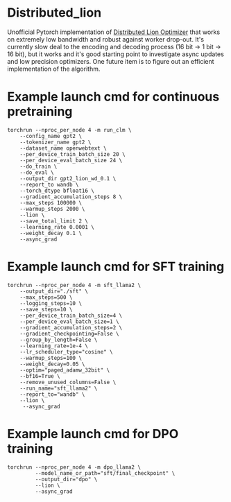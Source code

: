 # Distributed_lion
Unofficial Pytorch implementation of [Distributed Lion Optimizer](https://arxiv.org/abs/2404.00438) that works on extremely low bandwidth and robust against worker drop-out. It's currently slow deal to the encoding and decoding process (16 bit -> 1 bit -> 16 bit), but it works and it's good starting point to investigate async updates and low precision optimizers. One future item is to figure out an efficient implementation of the algorithm. 

# Example launch cmd for continuous pretraining
```
torchrun --nproc_per_node 4 -m run_clm \
    --config_name gpt2 \
    --tokenizer_name gpt2 \
    --dataset_name openwebtext \
    --per_device_train_batch_size 20 \
    --per_device_eval_batch_size 24 \
    --do_train \
    --do_eval \
    --output_dir gpt2_lion_wd_0.1 \
    --report_to wandb \
    --torch_dtype bfloat16 \
    --gradient_accumulation_steps 8 \
    --max_steps 100000 \
    --warmup_steps 2000 \
    --lion \
    --save_total_limit 2 \
    --learning_rate 0.0001 \
    --weight_decay 0.1 \
    --async_grad
```

# Example launch cmd for SFT training
```
torchrun --nproc_per_node 4 -m sft_llama2 \
    --output_dir="./sft" \
    --max_steps=500 \
    --logging_steps=10 \
    --save_steps=10 \
    --per_device_train_batch_size=4 \
    --per_device_eval_batch_size=1 \
    --gradient_accumulation_steps=2 \
    --gradient_checkpointing=False \
    --group_by_length=False \
    --learning_rate=1e-4 \
    --lr_scheduler_type="cosine" \
    --warmup_steps=100 \
    --weight_decay=0.05 \
    --optim="paged_adamw_32bit" \
    --bf16=True \
    --remove_unused_columns=False \
    --run_name="sft_llama2" \
    --report_to="wandb" \
    --lion \
     --async_grad
```

# Example launch cmd for DPO training
```
torchrun --nproc_per_node 4 -m dpo_llama2 \
         --model_name_or_path="sft/final_checkpoint" \
         --output_dir="dpo" \
         --lion \
         --async_grad
```
